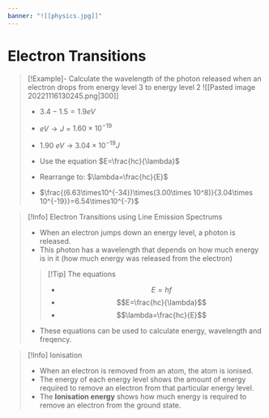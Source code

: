 ```yaml
---
banner: "![[physics.jpg]]"
---
```

# Electron Transitions

> [!Example]- Calculate the wavelength of the photon released when an electron drops from energy level 3 to energy level 2
> ![[Pasted image 20221116130245.png|300]]
> - $3.4-1.5=1.9eV$
> - $eV \to J$ = $1.60\times 10^{-19}$
> - $1.90$ $eV$ $\to$ $3.04\times 10^{-19}J$
> 
> - Use the equation $E=\frac{hc}{\lambda}$
> - Rearrange to: $\lambda=\frac{hc}{E}$
> - $\frac{(6.63\times10^{-34})\times(3.00\times 10^8)}{3.04\times 10^{-19}}=6.54\times10^{-7}$

> [!Info] Electron Transitions using Line Emission Spectrums
> - When an electron jumps down an energy level, a photon is released.
> - This photon has a wavelength that depends on how much energy is in it (how much energy was released from the electron)
> > [!Tip] The equations
> > - $$E=hf$$
> > - $$E=\frac{hc}{\lambda}$$
> > - $$\lambda=\frac{hc}{E}$$
> - These equations can be used to calculate energy, wavelength and freqency.

> [!Info] Ionisation
> - When an electron is removed from an atom, the atom is ionised.
> - The energy of each energy level shows the amount of energy required to remove an electron from that particular energy level.
> - The **Ionisation energy** shows how much energy is required to remove an electron from the ground state.

